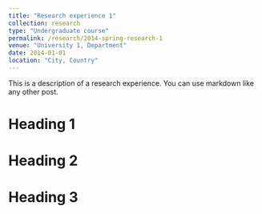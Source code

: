 ```yaml
---
title: "Research experience 1"
collection: research
type: "Undergraduate course"
permalink: /research/2014-spring-research-1
venue: "University 1, Department"
date: 2014-01-01
location: "City, Country"
---
```


This is a description of a research experience. You can use markdown like any other post.

Heading 1
======

Heading 2
======

Heading 3
======
